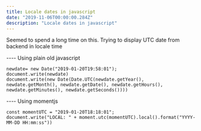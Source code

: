 ```yaml
---
title: Locale dates in javascript
date: "2019-11-06T00:00:00.284Z"
description: "Locale dates in javascript"
---
```


Seemed to spend a long time on this. Trying to display UTC date from backend in locale time

---- Using plain old javascript

```
newdate= new Date("2019-01-20T19:58:01");
document.write(newdate)
document.write(new Date(Date.UTC(newdate.getYear(), newdate.getMonth(), newdate.getDate(), newdate.getHours(), newdate.getMinutes(), newdate.getSeconds())))
```

---- Using momentjs
```
const momentUTC = "2019-01-20T18:18:01";
document.write("LOCAL: " + moment.utc(momentUTC).local().format("YYYY-MM-DD HH:mm:ss"))

```
